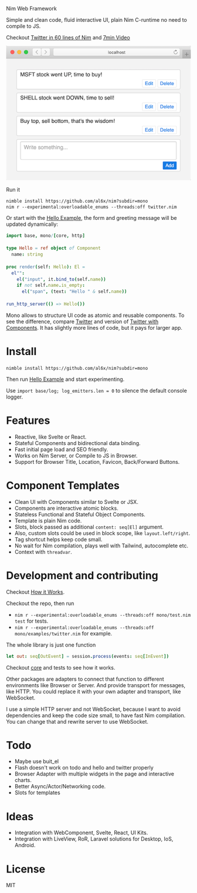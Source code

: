 Nim Web Framework

Simple and clean code, fluid interactive UI, plain Nim C-runtime no need to compile to JS.

Checkout [Twitter in 60 lines of Nim](mono/examples/twitter.nim) and [7min Video](https://www.youtube.com/watch?v=7Owct-njg0s)

![](docs/twitter-small.png)

Run it

```
nimble install https://github.com/al6x/nim?subdir=mono
nim r --experimental:overloadable_enums --threads:off twitter.nim
```

Or start with the [Hello Example](mono/examples/hello.nim), the form and greeting message will be updated dynamically:

```Nim
import base, mono/[core, http]

type Hello = ref object of Component
  name: string

proc render(self: Hello): El =
  el"":
    el("input", it.bind_to(self.name))
    if not self.name.is_empty:
      el("span", (text: "Hello " & self.name))

run_http_server(() => Hello())
```

Mono allows to structure UI code as atomic and reusable components. To see the difference, compare [Twitter](mono/examples/twitter.nim) and version of [Twitter with Components](mono/examples/twitter_comp.nim). It has slightly more lines of code, but it pays for larger app.

# Install

`nimble install https://github.com/al6x/nim?subdir=mono`

Then run [Hello Example](mono/examples/hello.nim) and start experimenting.

Use `import base/log; log_emitters.len = 0` to silence the default console logger.

# Features

- Reactive, like Svelte or React.
- Stateful Components and bidirectional data binding.
- Fast initial page load and SEO friendly.
- Works on Nim Server, or Compile to JS in Browser.
- Support for Browser Title, Location, Favicon, Back/Forward Buttons.

# Component Templates

- Clean UI with Components similar to Svelte or JSX.
- Components are interactive atomic blocks.
- Stateless Functional and Stateful Object Components.
- Template is plain Nim code.
- Slots, block passed as additional `content: seq[El]` argument.
- Also, custom slots could be used in block scope, like `layout.left/right`.
- Tag shortcut helps keep code small.
- No wait for Nim compilation, plays well with Tailwind, autocomplete etc.
- Context with `threadvar`.

# Development and contributing

Checkout [How it Works](docs/how_it_works.md).

Checkout the repo, then run

- `nim r --experimental:overloadable_enums --threads:off mono/test.nim test` for tests.
- `nim r --experimental:overloadable_enums --threads:off mono/examples/twitter.nim` for example.

The whole library is just one function

```Nim
let out: seq[OutEvent] = session.process(events: seq[InEvent])
```

Checkout [core](mono/core) and tests to see how it works.

Other packages are adapters to connect that function to different environments like Browser or Server.
And provide transport for messages, like HTTP. You could replace it with your own adapter and transport,
like WebSocket.

I use a simple HTTP server and not WebSocket, because I want to avoid dependencies and
keep the code size small, to have fast Nim compilation. You can change that and rewrite server to use WebSocket.

# Todo

- Maybe use buit_el
- Flash doesn't work on todo and hello and twitter properly
- Browser Adapter with multiple widgets in the page and interactive charts.
- Better Async/Actor/Networking code.
- Slots for templates

# Ideas

- Integration with WebComponent, Svelte, React, UI Kits.
- Integration with LiveView, RoR, Laravel solutions for Desktop, IoS, Android.

# License

MIT
